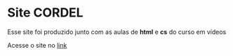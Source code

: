 
<h1>Site CORDEL</h1>
<p>Esse site foi produzido junto com as aulas de <strong>html</strong> e <strong>cs</strong> do curso em vídeos</p>
<p>Acesse o site no  <a href = "https://jonatas-g-oliveira.github.io/Site_Cordel/" target ="_blank"> link </a><p>
